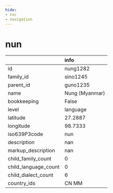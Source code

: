 ```yaml
---
hide:
- toc
- navigation
---
```

# nun
|                      | info           |
|:---------------------|:---------------|
| id                   | nung1282       |
| family_id            | sino1245       |
| parent_id            | guno1235       |
| name                 | Nung (Myanmar) |
| bookkeeping          | False          |
| level                | language       |
| latitude             | 27.2887        |
| longitude            | 98.7333        |
| iso639P3code         | nun            |
| description          | nan            |
| markup_description   | nan            |
| child_family_count   | 0              |
| child_language_count | 0              |
| child_dialect_count  | 6              |
| country_ids          | CN MM          |